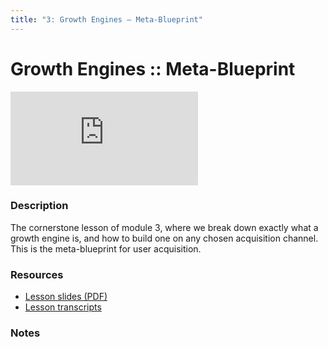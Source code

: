 ```yaml
---
title: "3: Growth Engines — Meta-Blueprint"
---
```


# Growth Engines  ::  Meta-Blueprint

<div class='embed-container'><iframe src='https://player.vimeo.com/video/322703050' frameborder='0' webkitAllowFullScreen mozallowfullscreen allowFullScreen></iframe></div>


### Description

The cornerstone lesson of module 3, where we break down exactly what a growth engine is, and how to build one on any chosen acquisition channel. This is the meta-blueprint for user acquisition. 

### Resources

- [Lesson slides (PDF)](https://drive.google.com/open?id=13B4zvsUoVFo0pnb_4aeNrnZ9NoXk0WQd)
- [Lesson transcripts](https://drive.google.com/open?id=1CP4fu6sKrP1l220TQrxJXsjP3f7SEpSnO3kjVGB0gy8)

### Notes